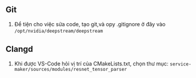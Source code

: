 



## Git

1. Để tiện cho việc sửa code, tạo git,và opy .gitignore ở đây vào `/opt/nvidia/deepstream/deepstream`

## Clangd

1. Khi được VS-Code hỏi vị trí của CMakeLists.txt, chọn thư mục: `service-maker/sources/modules/resnet_tensor_parser`